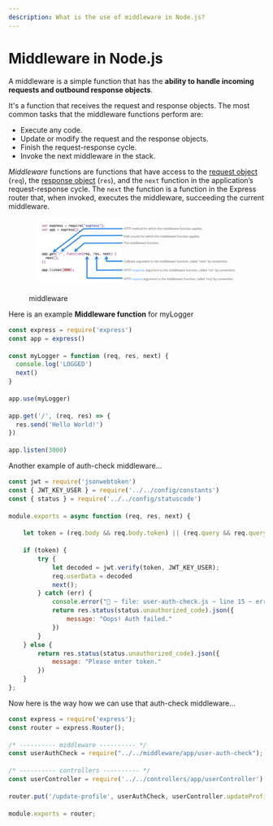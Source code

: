 ```yaml
---
description: What is the use of middleware in Node.js?
---
```


# Middleware in Node.js

A middleware is a simple function that has the **ability to handle incoming requests and outbound response objects**.

It's a function that receives the request and response objects. The most common tasks that the middleware functions perform are:

* Execute any code.
* Update or modify the request and the response objects.
* Finish the request-response cycle.
* Invoke the next middleware in the stack.

_Middleware_ functions are functions that have access to the [request object](https://expressjs.com/en/4x/api.html#req) (`req`), the [response object](https://expressjs.com/en/4x/api.html#res) (`res`), and the `next` function in the application’s request-response cycle. The `next` the function is a function in the Express router that, when invoked, executes the middleware, succeeding the current middleware.

<figure><img src="../.gitbook/assets/Middleware.png" alt=""><figcaption><p>middleware</p></figcaption></figure>

Here is an example **Middleware function** for myLogger

```javascript
const express = require('express')
const app = express()

const myLogger = function (req, res, next) {
  console.log('LOGGED')
  next()
}

app.use(myLogger)

app.get('/', (req, res) => {
  res.send('Hello World!')
})

app.listen(3000)
```



Another example of auth-check middleware...

```javascript
const jwt = require('jsonwebtoken')
const { JWT_KEY_USER } = require('../../config/constants')
const { status } = require('../../config/statuscode')

module.exports = async function (req, res, next) {

    let token = (req.body && req.body.token) || (req.query && req.query.token) || req.headers['token'];

    if (token) {
        try {
            let decoded = jwt.verify(token, JWT_KEY_USER);
            req.userData = decoded
            next();
        } catch (err) {
            console.error("🚀 ~ file: user-auth-check.js ~ line 15 ~ err", err)
            return res.status(status.unauthorized_code).json({
                message: "Oops! Auth failed."
            })
        }
    } else {
        return res.status(status.unauthorized_code).json({
            message: "Please enter token."
        })
    }
};
```

Now here is the way how we can use that auth-check middleware...

```javascript
const express = require('express');
const router = express.Router();

/* ---------- middleware ---------- */
const userAuthCheck = require("../../middleware/app/user-auth-check");

/* ---------- controllers ---------- */
const userController = require('../../controllers/app/userController')

router.put('/update-profile', userAuthCheck, userController.updateProfile);

module.exports = router;
```
